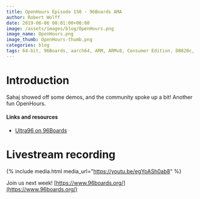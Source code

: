 ```yaml
---
title: OpenHours Episode 150 - 96Boards AMA
author: Robert Wolff
date: 2019-06-06 00:01:00+00:00
image: /assets/images/blog/OpenHours.png
image_name: OpenHours.png
image_thumb: OpenHours-thumb.png
categories: blog
tags: 64-bit, 96Boards, aarch64, ARM, ARMv8, Consumer Edition, DB820c, Rock960, Hikey960, enterprise edition, product, single board computer, linaro, linux, open source, openhours, robert wolff, podcast, technology, tech, computer, hardware, software, groupgets, qwerty, embedded, crowd fund, mezzanine, community, firmware, bootloaders, security, laptop,
---
```


# Introduction

Sahaj showed off some demos, and the community spoke up a bit! Another fun OpenHours.

#### Links and resources

- [Ultra96 on 96Boards](https://www.96boards.org/product/ultra96/)

# Livestream recording

{% include media.html media_url="https://youtu.be/egYoASh0ab8" %}

Join us next week! [https://www.96boards.org/](https://www.96boards.org/)
